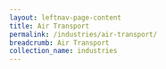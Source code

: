 ```yaml
---
layout: leftnav-page-content
title: Air Transport
permalink: /industries/air-transport/
breadcrumb: Air Transport
collection_name: industries
---
```

